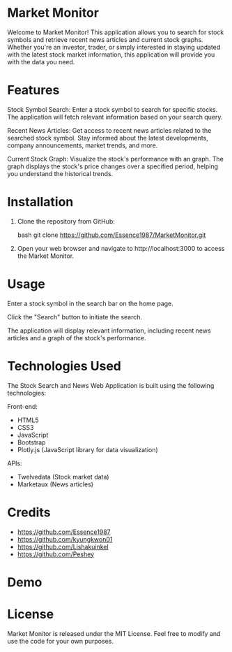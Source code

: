 # Market Monitor

Welcome to Market Monitor! This application allows you to search for stock symbols and retrieve recent news articles and current stock graphs. Whether you're an investor, trader, or simply interested in staying updated with the latest stock market information, this application will provide you with the data you need.

# Features

Stock Symbol Search: Enter a stock symbol to search for specific stocks. The application will fetch relevant information based on your search query.

Recent News Articles: Get access to recent news articles related to the searched stock symbol. Stay informed about the latest developments, company announcements, market trends, and more.

Current Stock Graph: Visualize the stock's performance with an graph. The graph displays the stock's price changes over a specified period, helping you understand the historical trends.

# Installation

1. Clone the repository from GitHub:

   bash
   git clone https://github.com/Essence1987/MarketMonitor.git

2. Open your web browser and navigate to http://localhost:3000 to access the Market Monitor.

# Usage

Enter a stock symbol in the search bar on the home page.

Click the "Search" button to initiate the search.

The application will display relevant information, including recent news articles and a graph of the stock's performance.

# Technologies Used

The Stock Search and News Web Application is built using the following technologies:

Front-end:

- HTML5
- CSS3
- JavaScript
- Bootstrap
- Plotly.js (JavaScript library for data visualization)

APIs:

- Twelvedata (Stock market data)
- Marketaux (News articles)

# Credits

- https://github.com/Essence1987
- https://github.com/kyungkwon01
- https://github.com/Lishakuinkel
- https://github.com/Peshey

# Demo

# License

Market Monitor is released under the MIT License. Feel free to modify and use the code for your own purposes.
